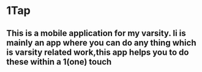# 1Tap 
## This is a mobile application for my varsity. Ii is mainly an app where you can do any thing which is varsity related work,this app helps you to do these within a 1(one) touch 
